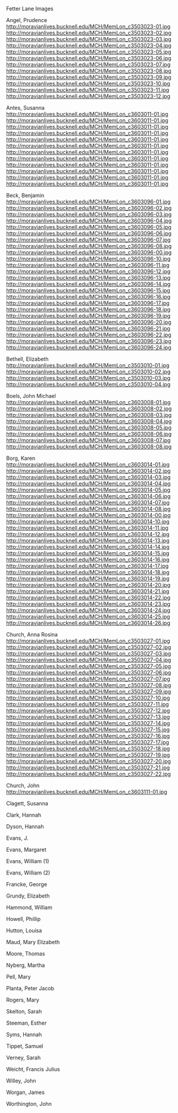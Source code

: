 
Fetter Lane Images

Angel, Prudence<br />
http://moravianlives.bucknell.edu/MCH/MemLon_c3503023-01.jpg<br />
http://moravianlives.bucknell.edu/MCH/MemLon_c3503023-02.jpg<br />
http://moravianlives.bucknell.edu/MCH/MemLon_c3503023-03.jpg<br />
http://moravianlives.bucknell.edu/MCH/MemLon_c3503023-04.jpg<br />
http://moravianlives.bucknell.edu/MCH/MemLon_c3503023-05.jpg<br />
http://moravianlives.bucknell.edu/MCH/MemLon_c3503023-06.jpg<br />
http://moravianlives.bucknell.edu/MCH/MemLon_c3503023-07.jpg<br />
http://moravianlives.bucknell.edu/MCH/MemLon_c3503023-08.jpg<br />
http://moravianlives.bucknell.edu/MCH/MemLon_c3503023-09.jpg<br />
http://moravianlives.bucknell.edu/MCH/MemLon_c3503023-10.jpg<br />
http://moravianlives.bucknell.edu/MCH/MemLon_c3503023-11.jpg<br />
http://moravianlives.bucknell.edu/MCH/MemLon_c3503023-12.jpg<br />

Antes, Susanna<br />
http://moravianlives.bucknell.edu/MCH/MemLon_c3603011-01.jpg<br />
http://moravianlives.bucknell.edu/MCH/MemLon_c3603011-01.jpg<br />
http://moravianlives.bucknell.edu/MCH/MemLon_c3603011-01.jpg<br />
http://moravianlives.bucknell.edu/MCH/MemLon_c3603011-01.jpg<br />
http://moravianlives.bucknell.edu/MCH/MemLon_c3603011-01.jpg<br />
http://moravianlives.bucknell.edu/MCH/MemLon_c3603011-01.jpg<br />
http://moravianlives.bucknell.edu/MCH/MemLon_c3603011-01.jpg<br />
http://moravianlives.bucknell.edu/MCH/MemLon_c3603011-01.jpg<br />
http://moravianlives.bucknell.edu/MCH/MemLon_c3603011-01.jpg<br />
http://moravianlives.bucknell.edu/MCH/MemLon_c3603011-01.jpg<br />
http://moravianlives.bucknell.edu/MCH/MemLon_c3603011-01.jpg<br />
http://moravianlives.bucknell.edu/MCH/MemLon_c3603011-01.jpg<br />

Beck, Benjamin<br />
http://moravianlives.bucknell.edu/MCH/MemLon_c3603096-01.jpg<br />
http://moravianlives.bucknell.edu/MCH/MemLon_c3603096-02.jpg<br />
http://moravianlives.bucknell.edu/MCH/MemLon_c3603096-03.jpg<br />
http://moravianlives.bucknell.edu/MCH/MemLon_c3603096-04.jpg<br />
http://moravianlives.bucknell.edu/MCH/MemLon_c3603096-05.jpg<br />
http://moravianlives.bucknell.edu/MCH/MemLon_c3603096-06.jpg<br />
http://moravianlives.bucknell.edu/MCH/MemLon_c3603096-07.jpg<br />
http://moravianlives.bucknell.edu/MCH/MemLon_c3603096-08.jpg<br />
http://moravianlives.bucknell.edu/MCH/MemLon_c3603096-00.jpg<br />
http://moravianlives.bucknell.edu/MCH/MemLon_c3603096-10.jpg<br />
http://moravianlives.bucknell.edu/MCH/MemLon_c3603096-11.jpg<br />
http://moravianlives.bucknell.edu/MCH/MemLon_c3603096-12.jpg<br />
http://moravianlives.bucknell.edu/MCH/MemLon_c3603096-13.jpg<br />
http://moravianlives.bucknell.edu/MCH/MemLon_c3603096-14.jpg<br />
http://moravianlives.bucknell.edu/MCH/MemLon_c3603096-15.jpg<br />
http://moravianlives.bucknell.edu/MCH/MemLon_c3603096-16.jpg<br />
http://moravianlives.bucknell.edu/MCH/MemLon_c3603096-17.jpg<br />
http://moravianlives.bucknell.edu/MCH/MemLon_c3603096-18.jpg<br />
http://moravianlives.bucknell.edu/MCH/MemLon_c3603096-19.jpg<br />
http://moravianlives.bucknell.edu/MCH/MemLon_c3603096-20.jpg<br />
http://moravianlives.bucknell.edu/MCH/MemLon_c3603096-21.jpg<br />
http://moravianlives.bucknell.edu/MCH/MemLon_c3603096-22.jpg<br />
http://moravianlives.bucknell.edu/MCH/MemLon_c3603096-23.jpg<br />
http://moravianlives.bucknell.edu/MCH/MemLon_c3603096-24.jpg<br />

Bethell, Elizabeth<br />
http://moravianlives.bucknell.edu/MCH/MemLon_c3503010-01.jpg<br />
http://moravianlives.bucknell.edu/MCH/MemLon_c3503010-02.jpg<br />
http://moravianlives.bucknell.edu/MCH/MemLon_c3503010-03.jpg<br />
http://moravianlives.bucknell.edu/MCH/MemLon_c3503010-04.jpg<br />

Boels, John Michael<br />
http://moravianlives.bucknell.edu/MCH/MemLon_c3603008-01.jpg<br />
http://moravianlives.bucknell.edu/MCH/MemLon_c3603008-02.jpg<br />
http://moravianlives.bucknell.edu/MCH/MemLon_c3603008-03.jpg<br />
http://moravianlives.bucknell.edu/MCH/MemLon_c3603008-04.jpg<br />
http://moravianlives.bucknell.edu/MCH/MemLon_c3603008-05.jpg<br />
http://moravianlives.bucknell.edu/MCH/MemLon_c3603008-06.jpg<br />
http://moravianlives.bucknell.edu/MCH/MemLon_c3603008-07.jpg<br />
http://moravianlives.bucknell.edu/MCH/MemLon_c3603008-08.jpg<br />

Borg, Karen<br />
http://moravianlives.bucknell.edu/MCH/MemLon_c3603014-01.jpg<br />
http://moravianlives.bucknell.edu/MCH/MemLon_c3603014-02.jpg<br />
http://moravianlives.bucknell.edu/MCH/MemLon_c3603014-03.jpg<br />
http://moravianlives.bucknell.edu/MCH/MemLon_c3603014-04.jpg<br />
http://moravianlives.bucknell.edu/MCH/MemLon_c3603014-05.jpg<br />
http://moravianlives.bucknell.edu/MCH/MemLon_c3603014-06.jpg<br />
http://moravianlives.bucknell.edu/MCH/MemLon_c3603014-07.jpg<br />
http://moravianlives.bucknell.edu/MCH/MemLon_c3603014-08.jpg<br />
http://moravianlives.bucknell.edu/MCH/MemLon_c3603014-00.jpg<br />
http://moravianlives.bucknell.edu/MCH/MemLon_c3603014-10.jpg<br />
http://moravianlives.bucknell.edu/MCH/MemLon_c3603014-11.jpg<br />
http://moravianlives.bucknell.edu/MCH/MemLon_c3603014-12.jpg<br />
http://moravianlives.bucknell.edu/MCH/MemLon_c3603014-13.jpg<br />
http://moravianlives.bucknell.edu/MCH/MemLon_c3603014-14.jpg<br />
http://moravianlives.bucknell.edu/MCH/MemLon_c3603014-15.jpg<br />
http://moravianlives.bucknell.edu/MCH/MemLon_c3603014-16.jpg<br />
http://moravianlives.bucknell.edu/MCH/MemLon_c3603014-17.jpg<br />
http://moravianlives.bucknell.edu/MCH/MemLon_c3603014-18.jpg<br />
http://moravianlives.bucknell.edu/MCH/MemLon_c3603014-19.jpg<br />
http://moravianlives.bucknell.edu/MCH/MemLon_c3603014-20.jpg<br />
http://moravianlives.bucknell.edu/MCH/MemLon_c3603014-21.jpg<br />
http://moravianlives.bucknell.edu/MCH/MemLon_c3603014-22.jpg<br />
http://moravianlives.bucknell.edu/MCH/MemLon_c3603014-23.jpg<br />
http://moravianlives.bucknell.edu/MCH/MemLon_c3603014-24.jpg<br />
http://moravianlives.bucknell.edu/MCH/MemLon_c3603014-25.jpg<br />
http://moravianlives.bucknell.edu/MCH/MemLon_c3603014-26.jpg<br />

Church, Anna Rosina<br />
http://moravianlives.bucknell.edu/MCH/MemLon_c3503027-01.jpg<br />
http://moravianlives.bucknell.edu/MCH/MemLon_c3503027-02.jpg<br />
http://moravianlives.bucknell.edu/MCH/MemLon_c3503027-03.jpg<br />
http://moravianlives.bucknell.edu/MCH/MemLon_c3503027-04.jpg<br />
http://moravianlives.bucknell.edu/MCH/MemLon_c3503027-05.jpg<br />
http://moravianlives.bucknell.edu/MCH/MemLon_c3503027-06.jpg<br />
http://moravianlives.bucknell.edu/MCH/MemLon_c3503027-07.jpg<br />
http://moravianlives.bucknell.edu/MCH/MemLon_c3503027-08.jpg<br />
http://moravianlives.bucknell.edu/MCH/MemLon_c3503027-09.jpg<br />
http://moravianlives.bucknell.edu/MCH/MemLon_c3503027-10.jpg<br />
http://moravianlives.bucknell.edu/MCH/MemLon_c3503027-11.jpg<br />
http://moravianlives.bucknell.edu/MCH/MemLon_c3503027-12.jpg<br />
http://moravianlives.bucknell.edu/MCH/MemLon_c3503027-13.jpg<br />
http://moravianlives.bucknell.edu/MCH/MemLon_c3503027-14.jpg<br />
http://moravianlives.bucknell.edu/MCH/MemLon_c3503027-15.jpg<br />
http://moravianlives.bucknell.edu/MCH/MemLon_c3503027-16.jpg<br />
http://moravianlives.bucknell.edu/MCH/MemLon_c3503027-17.jpg<br />
http://moravianlives.bucknell.edu/MCH/MemLon_c3503027-18.jpg<br />
http://moravianlives.bucknell.edu/MCH/MemLon_c3503027-19.jpg<br />
http://moravianlives.bucknell.edu/MCH/MemLon_c3503027-20.jpg<br />
http://moravianlives.bucknell.edu/MCH/MemLon_c3503027-21.jpg<br />
http://moravianlives.bucknell.edu/MCH/MemLon_c3503027-22.jpg<br />

Church, John<br />
http://moravianlives.bucknell.edu/MCH/MemLon_c3603111-01.jpg<br />

Clagett, Susanna<br />


Clark, Hannah<br />


Dyson, Hannah<br />


Evans, J.<br />


Evans, Margaret<br />


Evans, William (1)<br />


Evans, William (2)<br />


Francke, George<br />


Grundy, Elizabeth<br />


Hammond, William<br />


Howell, Phillip<br />


Hutton, Louisa<br />


Maud, Mary Elizabeth<br />


Moore, Thomas<br />


Nyberg, Martha<br />


Pell, Mary<br />


Planta, Peter Jacob<br />


Rogers, Mary<br />


Skelton, Sarah<br />


Steeman, Esther<br />


Syms, Hannah<br />


Tippet, Samuel<br />


Verney, Sarah<br />


Weicht, Francis Julius<br />


Willey, John<br />


Worgan, James<br />


Worthington, John<br />